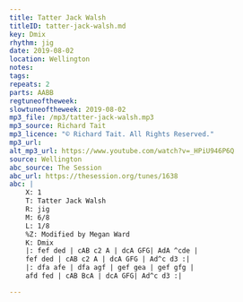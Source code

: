 ```yaml
---
title: Tatter Jack Walsh
titleID: tatter-jack-walsh.md
key: Dmix
rhythm: jig
date: 2019-08-02
location: Wellington
notes:
tags:
repeats: 2
parts: AABB
regtuneoftheweek:
slowtuneoftheweek: 2019-08-02
mp3_file: /mp3/tatter-jack-walsh.mp3
mp3_source: Richard Tait
mp3_licence: "© Richard Tait. All Rights Reserved."
mp3_url:
alt_mp3_url: https://www.youtube.com/watch?v=_HPiU946P6Q
source: Wellington
abc_source: The Session
abc_url: https://thesession.org/tunes/1638
abc: |
    X: 1
    T: Tatter Jack Walsh
    R: jig
    M: 6/8
    L: 1/8
    %Z: Modified by Megan Ward    
    K: Dmix
    |: fef ded | cAB c2 A | dcA GFG| AdA ^cde |
    fef ded | cAB c2 A | dcA GFG | Ad^c d3 :|
    |: dfa afe | dfa agf | gef gea | gef gfg |
    afd fed | cAB BcA | dcA GFG| Ad^c d3 :|

---
```

